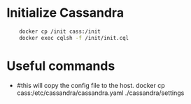 # Initialize Cassandra

```bash
	docker cp /init cass:/init
	docker exec cqlsh -f /init/init.cql
```

# Useful commands

 - #this will copy the config file to the host.
	docker cp cass:/etc/cassandra/cassandra.yaml ./cassandra/settings

	